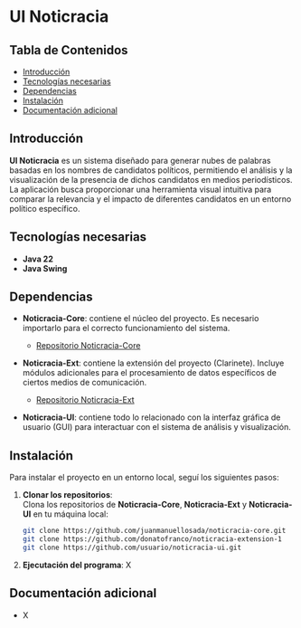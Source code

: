 # UI Noticracia

## Tabla de Contenidos
- [Introducción](#introducción)
- [Tecnologías necesarias](#tecnologías-necesarias)
- [Dependencias](#dependencias)
- [Instalación](#instalación)
- [Documentación adicional](#documentación-adicional)

## Introducción

**UI Noticracia** es un sistema diseñado para generar nubes de palabras basadas en los nombres de candidatos políticos, permitiendo el análisis y la visualización de la presencia de dichos candidatos en medios periodísticos. La aplicación busca proporcionar una herramienta visual intuitiva para comparar la relevancia y el impacto de diferentes candidatos en un entorno político específico.

## Tecnologías necesarias

- **Java 22**  
- **Java Swing**

## Dependencias

- **Noticracia-Core**: contiene el núcleo del proyecto. Es necesario importarlo para el correcto funcionamiento del sistema.  
  - [Repositorio Noticracia-Core](https://github.com/juanmanuellosada/noticracia-core.git)

- **Noticracia-Ext**: contiene la extensión del proyecto (Clarinete). Incluye módulos adicionales para el procesamiento de datos específicos de ciertos medios de comunicación.  
  - [Repositorio Noticracia-Ext](https://github.com/donatofranco/noticracia-extension-1)

- **Noticracia-UI**: contiene todo lo relacionado con la interfaz gráfica de usuario (GUI) para interactuar con el sistema de análisis y visualización.

## Instalación

Para instalar el proyecto en un entorno local, seguí los siguientes pasos:

1. **Clonar los repositorios**:  
   Clona los repositorios de **Noticracia-Core**, **Noticracia-Ext** y **Noticracia-UI** en tu máquina local:
   ```bash
   git clone https://github.com/juanmanuellosada/noticracia-core.git
   git clone https://github.com/donatofranco/noticracia-extension-1
   git clone https://github.com/usuario/noticracia-ui.git
   ```

2. **Ejecutación del programa**:
   X

## Documentación adicional

- X
